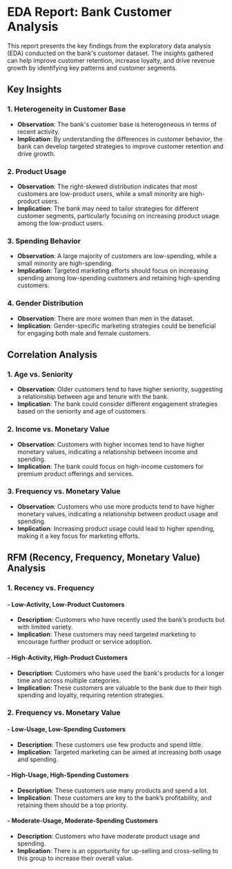 # EDA Report: Bank Customer Analysis

This report presents the key findings from the exploratory data analysis (EDA) conducted on the bank's customer dataset. The insights gathered can help improve customer retention, increase loyalty, and drive revenue growth by identifying key patterns and customer segments.

## Key Insights

### 1. Heterogeneity in Customer Base
- **Observation**: The bank's customer base is heterogeneous in terms of recent activity.
- **Implication**: By understanding the differences in customer behavior, the bank can develop targeted strategies to improve customer retention and drive growth.

### 2. Product Usage
- **Observation**: The right-skewed distribution indicates that most customers are low-product users, while a small minority are high-product users.
- **Implication**: The bank may need to tailor strategies for different customer segments, particularly focusing on increasing product usage among the low-product users.

### 3. Spending Behavior
- **Observation**: A large majority of customers are low-spending, while a small minority are high-spending.
- **Implication**: Targeted marketing efforts should focus on increasing spending among low-spending customers and retaining high-spending customers.

### 4. Gender Distribution
- **Observation**: There are more women than men in the dataset.
- **Implication**: Gender-specific marketing strategies could be beneficial for engaging both male and female customers.

## Correlation Analysis

### 1. Age vs. Seniority
- **Observation**: Older customers tend to have higher seniority, suggesting a relationship between age and tenure with the bank.
- **Implication**: The bank could consider different engagement strategies based on the seniority and age of customers.

### 2. Income vs. Monetary Value
- **Observation**: Customers with higher incomes tend to have higher monetary values, indicating a relationship between income and spending.
- **Implication**: The bank could focus on high-income customers for premium product offerings and services.

### 3. Frequency vs. Monetary Value
- **Observation**: Customers who use more products tend to have higher monetary values, indicating a relationship between product usage and spending.
- **Implication**: Increasing product usage could lead to higher spending, making it a key focus for marketing efforts.

## RFM (Recency, Frequency, Monetary Value) Analysis

### 1. Recency vs. Frequency

#### - Low-Activity, Low-Product Customers
- **Description**: Customers who have recently used the bank’s products but with limited variety.
- **Implication**: These customers may need targeted marketing to encourage further product or service adoption.

#### - High-Activity, High-Product Customers
- **Description**: Customers who have used the bank's products for a longer time and across multiple categories.
- **Implication**: These customers are valuable to the bank due to their high spending and loyalty, requiring retention strategies.

### 2. Frequency vs. Monetary Value

#### - Low-Usage, Low-Spending Customers
- **Description**: These customers use few products and spend little.
- **Implication**: Targeted marketing can be aimed at increasing both usage and spending.

#### - High-Usage, High-Spending Customers
- **Description**: These customers use many products and spend a lot.
- **Implication**: These customers are key to the bank’s profitability, and retaining them should be a top priority.

#### - Moderate-Usage, Moderate-Spending Customers
- **Description**: Customers who have moderate product usage and spending.
- **Implication**: There is an opportunity for up-selling and cross-selling to this group to increase their overall value.



